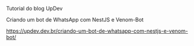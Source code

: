 Tutorial do blog UpDev

Criando um bot de WhatsApp com NestJS e Venom-Bot

https://updev.dev.br/criando-um-bot-de-whatsapp-com-nestjs-e-venom-bot/
